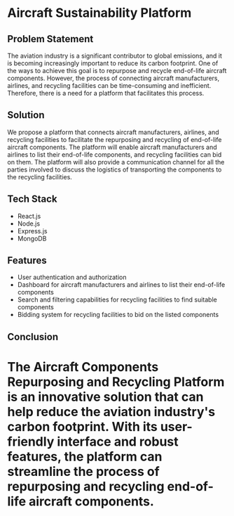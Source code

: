 
# Aircraft Sustainability Platform

## Problem Statement
The aviation industry is a significant contributor to global emissions, and it is becoming increasingly important to reduce its carbon footprint. One of the ways to achieve this goal is to repurpose and recycle end-of-life aircraft components. However, the process of connecting aircraft manufacturers, airlines, and recycling facilities can be time-consuming and inefficient. Therefore, there is a need for a platform that facilitates this process.

## Solution
We propose a platform that connects aircraft manufacturers, airlines, and recycling facilities to facilitate the repurposing and recycling of end-of-life aircraft components. The platform will enable aircraft manufacturers and airlines to list their end-of-life components, and recycling facilities can bid on them. The platform will also provide a communication channel for all the parties involved to discuss the logistics of transporting the components to the recycling facilities.

## Tech Stack
* React.js
* Node.js
* Express.js
* MongoDB

## Features
* User authentication and authorization
* Dashboard for aircraft manufacturers and airlines to list their end-of-life components
* Search and filtering capabilities for recycling facilities to find suitable components
* Bidding system for recycling facilities to bid on the listed components

## Conclusion
The Aircraft Components Repurposing and Recycling Platform is an innovative solution that can help reduce the aviation industry's carbon footprint. With its user-friendly interface and robust features, the platform can streamline the process of repurposing and recycling end-of-life aircraft components.
=======
